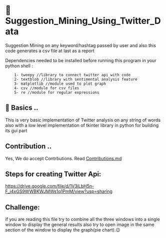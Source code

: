 # :memo: Suggestion_Mining_Using_Twitter_Data
Suggestion Mining on any keyword/hashtag passed by user and also this code generates a csv file at last as a report

Dependencies needed to be installed before running this program in your
python shell :

        1- tweepy //library to connect twitter api with code
        2- textblob //library with sentimental analysis feature
        3- matplotlib //module used to plot graph
        4- csv //module for csv files
        5- re //module for regular expressions

## :rainbow: Basics ..

This is very basic implementation of Twitter analysis on any string of words also with a low level implementation of tkinter library in python for building its gui part

## Contribution ..
Yes, We do accept Contrbutions. Read [Contributions.md](https://github.com/priyansh19/Twitter_data_sentimental_analysis/blob/master/Contributions.md)

## Steps for creating Twitter Api:

https://drive.google.com/file/d/1V3iLbH5n-F_i4xGS9WWBKWJMWs1q1PmM/view?usp=sharing

## Challenge: 
if you are reading this file try to combine all the three windows into a single window to display the general results also try to open image in the same section of the window to display the graph(pie chart).😉
